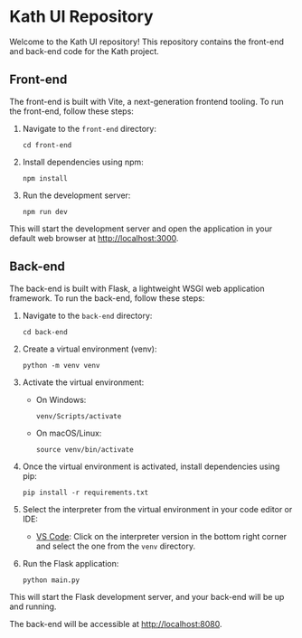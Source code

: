 # Kath UI Repository

Welcome to the Kath UI repository! This repository contains the front-end and back-end code for the Kath project.

## Front-end

The front-end is built with Vite, a next-generation frontend tooling. To run the front-end, follow these steps:

1. Navigate to the `front-end` directory:

   ```
   cd front-end
   ```

2. Install dependencies using npm:

   ```
   npm install
   ```

3. Run the development server:
   ```
   npm run dev
   ```

This will start the development server and open the application in your default web browser at [http://localhost:3000](http://localhost:3000).

## Back-end

The back-end is built with Flask, a lightweight WSGI web application framework. To run the back-end, follow these steps:

1. Navigate to the `back-end` directory:

   ```
   cd back-end
   ```

2. Create a virtual environment (venv):

   ```
   python -m venv venv
   ```

3. Activate the virtual environment:

   - On Windows:
     ```
     venv/Scripts/activate
     ```
   - On macOS/Linux:
     ```
     source venv/bin/activate
     ```

4. Once the virtual environment is activated, install dependencies using pip:

   ```
   pip install -r requirements.txt
   ```

5. Select the interpreter from the virtual environment in your code editor or IDE:

   - [VS Code](https://code.visualstudio.com/docs/python/environments): Click on the interpreter version in the bottom right corner and select the one from the `venv` directory.

6. Run the Flask application:
   ```
   python main.py
   ```

This will start the Flask development server, and your back-end will be up and running.

The back-end will be accessible at [http://localhost:8080](http://localhost:8080).
